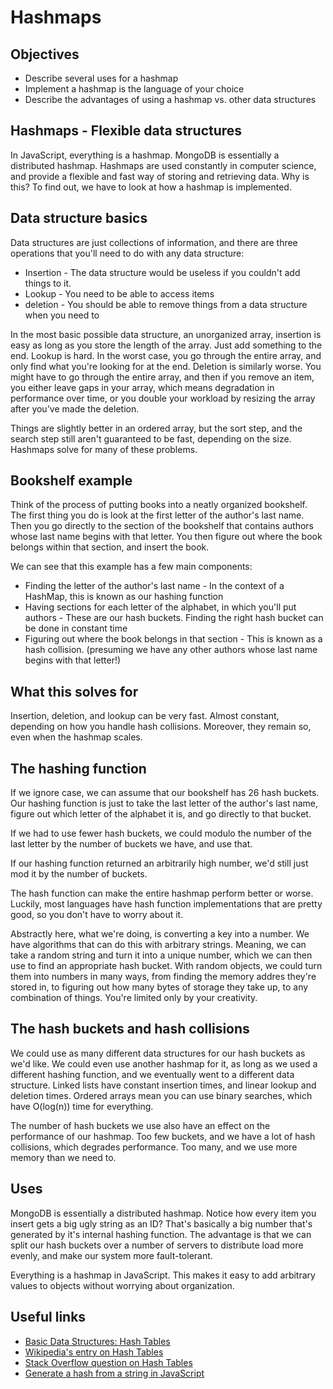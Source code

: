 # Hashmaps

## Objectives

* Describe several uses for a hashmap
* Implement a hashmap is the language of your choice
* Describe the advantages of using a hashmap vs. other data structures

## Hashmaps - Flexible data structures

In JavaScript, everything is a hashmap. MongoDB is essentially a distributed hashmap. Hashmaps are used constantly in computer science, and provide
a flexible and fast way of storing and retrieving data. Why is this? To find out, we have to look at how a hashmap is implemented.

## Data structure basics

Data structures are just collections of information, and there are three operations that you'll need to do with any data structure:

* Insertion - The data structure would be useless if you couldn't add things to it.
* Lookup - You need to be able to access items
* deletion - You should be able to remove things from a data structure when you need to

In the most basic possible data structure, an unorganized array, insertion is easy as long as you store the length of the array. Just add something to the end. Lookup is hard. In the worst case, you go through
the entire array, and only find what you're looking for at the end. Deletion is similarly worse. You might have to go through the entire array, and then if you remove an item, you either leave gaps in your array,
which means degradation in performance over time, or you double your workload by resizing the array after you've made the deletion.

Things are slightly better in an ordered array, but the sort step, and the search step still aren't guaranteed to be fast, depending on the size. Hashmaps solve for many of these problems.

## Bookshelf example

Think of the process of putting books into a neatly organized bookshelf. The first thing you do is look at the first letter of the author's last name. Then you go directly to the section
of the bookshelf that contains authors whose last name begins with that letter. You then figure out where the book belongs within that section, and insert the book.

We can see that this example has a few main components:

* Finding the letter of the author's last name - In the context of a HashMap, this is known as our hashing function
* Having sections for each letter of the alphabet, in which you'll put authors - These are our hash buckets. Finding the right hash bucket can be done in constant time
* Figuring out where the book belongs in that section - This is known as a hash collision. (presuming we have any other authors whose last name begins with that letter!)

## What this solves for

Insertion, deletion, and lookup can be very fast. Almost constant, depending on how you handle hash collisions. Moreover, they remain so, even when the hashmap scales.

## The hashing function

If we ignore case, we can assume that our bookshelf has 26 hash buckets. Our hashing function is just to take the last letter of the author's last name, figure out which letter of the alphabet it is, and go directly to that bucket.

If we had to use fewer hash buckets, we could modulo the number of the last letter by the number of buckets we have, and use that.

If our hashing function returned an arbitrarily high number, we'd still just mod it by the number of buckets.

The hash function can make the entire hashmap perform better or worse. Luckily, most languages have hash function implementations that are pretty good, so you don't have to worry about it.

Abstractly here, what we're doing, is converting a key into a number. We have algorithms that can do this with arbitrary strings. Meaning, we can take a random string and turn it into a unique number, which
we can then use to find an appropriate hash bucket. With random objects, we could turn them into numbers in many ways, from finding the memory addres they're stored in, to figuring out how many bytes of storage they take up, to any combination of things. You're limited only by your creativity.

## The hash buckets and hash collisions

We could use as many different data structures for our hash buckets as we'd like. We could even use another hashmap for it, as long as we used a different hashing function, and we eventually went to a different
data structure. Linked lists have constant insertion times, and linear lookup and deletion times. Ordered arrays mean you can use binary searches, which have O(log(n)) time for everything.

The number of hash buckets we use also have an effect on the performance of our hashmap. Too few buckets, and we have a lot of hash collisions, which degrades performance. Too many, and we
use more memory than we need to.

## Uses

MongoDB is essentially a distributed hashmap. Notice how every item you insert gets a big ugly string as an ID? That's basically a big number that's generated by it's internal hashing function. The
advantage is that we can split our hash buckets over a number of servers to distribute load more evenly, and make our system more fault-tolerant.

Everything is a hashmap in JavaScript. This makes it easy to add arbitrary values to objects without worrying about organization.

## Useful links

* [Basic Data Structures: Hash Tables](http://goodmath.scientopia.org/2013/10/20/basic-data-structures-hash-tables/)
* [Wikipedia's entry on Hash Tables](https://en.wikipedia.org/wiki/Hash_table)
* [Stack Overflow question on Hash Tables](http://stackoverflow.com/questions/730620/how-does-a-hash-table-work)
* [Generate a hash from a string in JavaScript](http://stackoverflow.com/questions/7616461/generate-a-hash-from-string-in-javascript-jquerya)